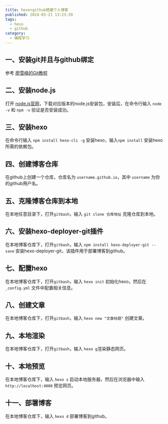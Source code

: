```yaml
---
title: hexo+github搭建个人博客
published: 2024-03-21 13:23:39
tags: 
  - hexo
  - github
category: 
  - 编程学习
---
```


## 一、安装git并且与github绑定

参考 [廖雪峰的Git教程](https://www.liaoxuefeng.com/wiki/896043488029600)

## 二、安装node.js

打开 [node.js官网](https://nodejs.org/en)，下载对应版本的node.js安装包，安装后，在命令行输入 `node -v` 和 `npm -v` 验证是否安装成功。

## 三、安装hexo

在命令行输入 `npm install hexo-cli -g` 安装hexo，输入`npm install` 安装hexo所需的依赖包。

## 四、创建博客仓库

在github上创建一个仓库，仓库名为 `username.github.io`，其中 `username` 为你的github用户名。

## 五、克隆博客仓库到本地

在本地任意目录下，打开`gitbash`，输入 `git clone 仓库地址` 克隆仓库到本地。

## 六、安装hexo-deployer-git插件

在本地博客仓库下，打开`gitbash`，输入 `npm install hexo-deployer-git --save` 安装hexo-deployer-git，该插件用于部署博客到github。

## 七、配置hexo

在本地博客仓库下，打开`gitbash`，输入 `hexo init` 初始化hexo，然后在 `_config.yml` 文件中配置相关信息。

## 八、创建文章

在本地博客仓库下，打开`gitbash`，输入 `hexo new "文章标题"` 创建文章。

## 九、本地渲染

在本地博客仓库下，打开`gitbash`，输入 `hexo g`渲染静态网页。

## 十、本地预览

在本地博客仓库下，输入 `hexo s` 启动本地服务器，然后在浏览器中输入 `http://localhost:4000` 预览网页。

## 十一、部署博客

在本地博客仓库下，输入 `hexo d` 部署博客到github。
